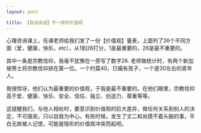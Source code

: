 ```yaml
---
layout: post

title: 【自说自话】不一样的价值观
---
```


心理咨询课上，任课老师给我们发了一份【价值观】量表，上面列了26个不同方面（爱，健康，快乐，etc），从1到26打分，1是最重要的，26是最不重要的。

其中一条是宗教信仰，我毫不犹豫在一旁写了数字26. 老师做统计时，有两个新加坡男士将宗教信仰排在第一位。一个约莫40，已婚有孩子，一个是30左右的青年人。

我很惊讶，他们认为最重要的价值观，于我是最不重要的。在他们眼里，宗教信仰高于爱、健康、快乐、安全、信任、独立、创造力、尊重等等。

这提醒我们，与他人相处时，要意识到价值观的巨大差异，做任何关系到别人的决定，不可唐突，只以自我为中心。有些时候，发生了丈二和尚摸不着头脑的事，平白无故被人记恨，可能是隐形的价值观冲突而起吧。







